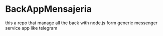 # BackAppMensajeria
this a repo that manage all the back with node.js form generic messenger service app like telegram

